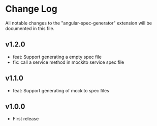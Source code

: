 # Change Log

All notable changes to the "angular-spec-generator" extension will be documented in this file.

## v1.2.0

- feat: Support generating a empty spec file
- fix: call a service method in mockito service spec file

## v1.1.0

- feat: Support generating of mockito spec files
  

## v1.0.0

- First release